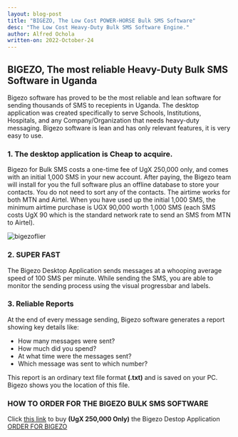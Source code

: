 ```yaml
---
layout: blog-post
title: "BIGEZO, The Low Cost POWER-HORSE Bulk SMS Software"
desc: "The Low Cost Heavy-Duty Bulk SMS Software Engine."
author: Alfred Ochola
written-on: 2022-October-24
---
```

## BIGEZO, The most reliable Heavy-Duty Bulk SMS Software in Uganda

Bigezo software has proved to be the most reliable and lean software for sending thousands of SMS to recepients in Uganda. The desktop application was created specifically to serve Schools, Institutions, Hospitals, and any Company/Organization that needs heavy-duty messaging. Bigezo software is lean and has only relevant features, it is very easy to use.

### 1. The desktop application is Cheap to acquire.

Bigezo for Bulk SMS costs a one-time fee of UgX 250,000 only, and comes with an initial 1,000 SMS in your new account. After paying, the Bigezo team will install for you the full software plus an offline database to store your contacts. You do not need to sort any of the contacts. The airtime works for both MTN and Airtel. When you have used up the initial 1,000 SMS, the minimum airtime purchase is UGX 90,000 worth 1,000 SMS (each SMS costs UgX 90 which is the standard network rate to send an SMS from MTN to Airtel).

![bigezoflier]({{site.baseurl}}/bigezoflier.png)


### 2. SUPER FAST

The Bigezo Desktop Application sends messages at a whooping average speed of 100 SMS per minute. While sending the SMS, you are able to monitor the sending process using the visual progressbar and labels.

### 3. Reliable Reports

At the end of every message sending, Bigezo software generates a report showing key details like:
- How many messages were sent?
- How much did you spend?
- At what time were the messages sent?
- Which message was sent to which number?

This report is an ordinary text file format **(.txt)**   and is saved on your PC. Bigezo shows you the location of this file.

### HOW TO ORDER FOR THE BIGEZO BULK SMS SOFTWARE
 
Click [this link](https://www.bigezo.com/desktop.jsp "this link") to buy **(UgX 250,000 Only)** the Bigezo Destop Application
[ORDER FOR BIGEZO](https://www.bigezo.com/desktop.jsp "ORDER FOR BIGEZO")
